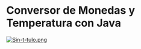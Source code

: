 <h1>Conversor de Monedas y Temperatura con Java</h1>

[![Sin-t-tulo.png](https://i.postimg.cc/dtdFW1Bm/Sin-t-tulo.png)](https://postimg.cc/GHc6tb6H)

